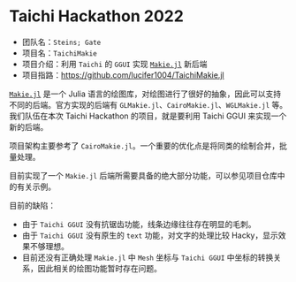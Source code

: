 # Taichi Hackathon 2022

- 团队名：`Steins; Gate`
- 项目名：`TaichiMakie`
- 项目介绍：利用 `Taichi` 的 `GGUI` 实现 [`Makie.jl`](https://docs.makie.org/) 新后端
- 项目指路：https://github.com/lucifer1004/TaichiMakie.jl

[`Makie.jl`](https://docs.makie.org/) 是一个 Julia 语言的绘图库，对绘图进行了很好的抽象，因此可以支持不同的后端。官方实现的后端有 `GLMakie.jl`、`CairoMakie.jl`、`WGLMakie.jl` 等。我们队伍在本次 Taichi Hackathon 的项目，就是要利用 Taichi GGUI 来实现一个新的后端。

项目架构主要参考了 `CairoMakie.jl`。一个重要的优化点是将同类的绘制合并，批量处理。

目前实现了一个 `Makie.jl` 后端所需要具备的绝大部分功能，可以参见项目仓库中的有关示例。

目前的缺陷：

- 由于 `Taichi GGUI` 没有抗锯齿功能，线条边缘往往存在明显的毛刺。
- 由于 `Taichi GGUI` 没有原生的 `text` 功能，对文字的处理比较 Hacky，显示效果不够理想。
- 目前还没有正确处理 `Makie.jl` 中 `Mesh` 坐标与 `Taichi GGUI` 中坐标的转换关系，因此相关的绘图功能暂时存在问题。
